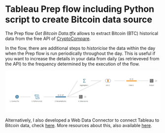 # Tableau Prep flow including Python script to create Bitcoin data source
The Prep flow _Get Bitcoin Data.tflx_ allows to extract Bitcoin (BTC) historical data from the free API of [CryptoCompare](https://min-api.cryptocompare.com).

In the flow, there are additional steps to _historicise_ the data within the day when the Prep flow is run periodically throughout the day. This is useful if you want to increase the details in your data from daily (as retrieveved from the API) to the frequency determined by the execution of the flow.

![alt text](https://github.com/ferrap/tableau-prep-bitcoin/blob/main/Prep%20flow.jpg "Tableau Prep Flow")

Alternatively, I also developed a Web Data Connector to connect Tableau to Bitcoin data, check [here](https://github.com/ferrap/tableau-wdc-bitcoin). More resources about this, also available [here](https://levelup.gitconnected.com/connect-tableau-to-bitcoin-data-a9ff1a03a4f4).
